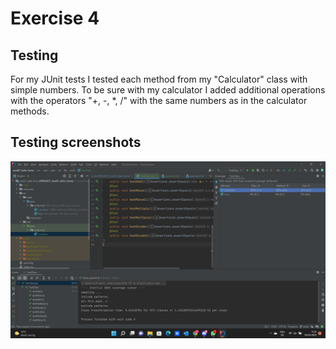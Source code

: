 # Exercise 4

## Testing

For my JUnit tests I tested each
method from my "Calculator" class with simple numbers.
To be sure with my calculator I added additional operations with the operators
"+, -, *, /" with the same numbers as in the calculator methods.

## Testing screenshots

![test ex4_1](recourses/ex4_1.png)